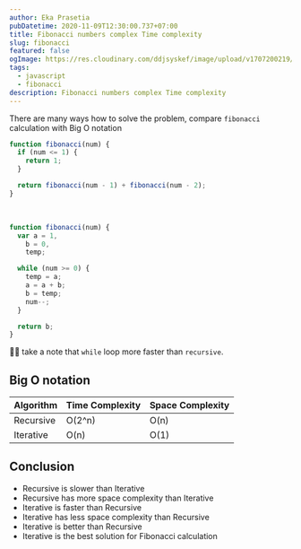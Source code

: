 ```yaml
---
author: Eka Prasetia
pubDatetime: 2020-11-09T12:30:00.737+07:00
title: Fibonacci numbers complex Time complexity
slug: fibonacci
featured: false
ogImage: https://res.cloudinary.com/ddjsyskef/image/upload/v1707200219/prasetia-me/fibonacci.png
tags:
  - javascript
  - fibonacci
description: Fibonacci numbers complex Time complexity
---
```


There are many ways how to solve the problem, compare `fibonacci` calculation with Big O notation

```js
function fibonacci(num) {
  if (num <= 1) {
    return 1;
  }

  return fibonacci(num - 1) + fibonacci(num - 2);
}
```

<br />

```js
function fibonacci(num) {
  var a = 1,
    b = 0,
    temp;

  while (num >= 0) {
    temp = a;
    a = a + b;
    b = temp;
    num--;
  }

  return b;
}
```

💁‍♀️ take a note that `while` loop more faster than `recursive`.

## Big O notation

| Algorithm | Time Complexity | Space Complexity |
| --------- | --------------- | ---------------- |
| Recursive | O(2^n)          | O(n)             |
| Iterative | O(n)            | O(1)             |

## Conclusion

- Recursive is slower than Iterative
- Recursive has more space complexity than Iterative
- Iterative is faster than Recursive
- Iterative has less space complexity than Recursive
- Iterative is better than Recursive
- Iterative is the best solution for Fibonacci calculation
